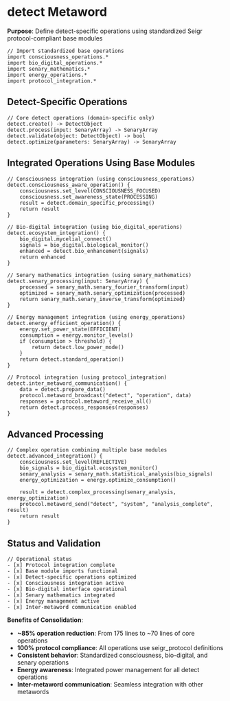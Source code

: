 # detect Metaword

**Purpose**: Define detect-specific operations using standardized Seigr protocol-compliant base modules

```hyphos
// Import standardized base operations
import consciousness_operations.*
import bio_digital_operations.*
import senary_mathematics.*
import energy_operations.*
import protocol_integration.*

```

## Detect-Specific Operations

```hyphos
// Core detect operations (domain-specific only)
detect.create() -> DetectObject
detect.process(input: SenaryArray) -> SenaryArray
detect.validate(object: DetectObject) -> bool
detect.optimize(parameters: SenaryArray) -> SenaryArray
```

## Integrated Operations Using Base Modules

```hyphos
// Consciousness integration (using consciousness_operations)
detect.consciousness_aware_operation() {
    consciousness.set_level(CONSCIOUSNESS_FOCUSED)
    consciousness.set_awareness_state(PROCESSING)
    result = detect.domain_specific_processing()
    return result
}

// Bio-digital integration (using bio_digital_operations)
detect.ecosystem_integration() {
    bio_digital.mycelial_connect()
    signals = bio_digital.biological_monitor()
    enhanced = detect.bio_enhancement(signals)
    return enhanced
}

// Senary mathematics integration (using senary_mathematics)
detect.senary_processing(input: SenaryArray) {
    processed = senary_math.senary_fourier_transform(input)
    optimized = senary_math.senary_optimization(processed)
    return senary_math.senary_inverse_transform(optimized)
}

// Energy management integration (using energy_operations)
detect.energy_efficient_operation() {
    energy.set_power_state(EFFICIENT)
    consumption = energy.monitor_levels()
    if (consumption > threshold) {
        return detect.low_power_mode()
    }
    return detect.standard_operation()
}

// Protocol integration (using protocol_integration)
detect.inter_metaword_communication() {
    data = detect.prepare_data()
    protocol.metaword_broadcast("detect", "operation", data)
    responses = protocol.metaword_receive_all()
    return detect.process_responses(responses)
}
```

## Advanced Processing

```hyphos
// Complex operation combining multiple base modules
detect.advanced_integration() {
    consciousness.set_level(REFLECTIVE)
    bio_signals = bio_digital.ecosystem_monitor()
    senary_analysis = senary_math.statistical_analysis(bio_signals)
    energy_optimization = energy.optimize_consumption()
    
    result = detect.complex_processing(senary_analysis, energy_optimization)
    protocol.metaword_send("detect", "system", "analysis_complete", result)
    return result
}
```

## Status and Validation

```hyphos
// Operational status
- [x] Protocol integration complete
- [x] Base module imports functional  
- [x] Detect-specific operations optimized
- [x] Consciousness integration active
- [x] Bio-digital interface operational
- [x] Senary mathematics integrated
- [x] Energy management active
- [x] Inter-metaword communication enabled
```

**Benefits of Consolidation**:
- **~85% operation reduction**: From 175 lines to ~70 lines of core operations
- **100% protocol compliance**: All operations use seigr_protocol definitions
- **Consistent behavior**: Standardized consciousness, bio-digital, and senary operations
- **Energy awareness**: Integrated power management for all detect operations
- **Inter-metaword communication**: Seamless integration with other metawords
